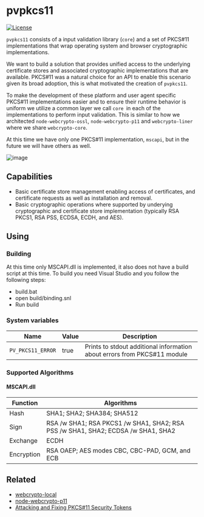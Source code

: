 # pvpkcs11

[![License](https://img.shields.io/badge/license-MIT-green.svg?style=flat)](https://raw.githubusercontent.com/PeculiarVentures/2key-ratchet/master/LICENSE.md)


`pvpkcs11` consists of a input validation library (`core`) and a set of PKCS#11 implementations that wrap operating system and browser cryptographic implementations. 

We want to build a solution that provides unified access to the underlying certificate stores and associated cryptographic implementations that are available. PKCS#11 was a natural choice for an API to enable this scenario given its broad adoption, this is what motivated the creation of `pvpkcs11`.

To make the development of these platform and user agent specific PKCS#11 implementations easier and to ensure their runtime behavior is uniform we utilize a common layer we call `core `in each of the implementations to perform input validation. This is similar to how we architected `node-webcrypto-ossl`, `node-webcrypto-p11` and `webcrypto-liner` where we share `webcrypto-core`.

At this time we have only one PKCS#11 implementation, `mscapi`, but in the future we will have others as well.

![image](http://yuml.me/b60167b1)

## Capabilities
- Basic certificate store management enabling access of certificates, and certificate requests as well as installation and removal.
- Basic cryptographic operations where supported by underying cryptographic and certificate store implementation (typically RSA PKCS1, RSA PSS, ECDSA, ECDH, and AES).

## Using

### Building
At this time only MSCAPI.dll is implemented, it also does not have a build script at this time. To build you need Visual Studio and you follow the following steps:

- build.bat
- open build/binding.snl
- Run build

### System variables

| Name              | Value | Description                                                              |
|-------------------|-------|--------------------------------------------------------------------------|
| `PV_PKCS11_ERROR` | true  | Prints to stdout additional information about errors from PKCS#11 module |


### Supported Algorithms

#### MSCAPI.dll

| Function   | Algorithms                                                                          |
|------------|-------------------------------------------------------------------------------------|
| Hash       | SHA1; SHA2; SHA384; SHA512                                                          |
| Sign       | RSA /w SHA1; RSA PKCS1 /w SHA1, SHA2;  RSA PSS /w SHA1, SHA2;  ECDSA /w SHA1, SHA2  |
| Exchange   | ECDH                                                                                |
| Encryption | RSA OAEP; AES modes CBC, CBC-PAD, GCM, and ECB                                      |

## Related
- [webcrypto-local](https://github.com/PeculiarVentures/webcrypto-local)
- [node-webcrypto-p11](https://github.com/PeculiarVentures/node-webcrypto-p11)
- [Attacking and Fixing PKCS#11 Security Tokens](http://www.lsv.ens-cachan.fr/Publis/PAPERS/PDF/BCFS-ccs10.pdf)
